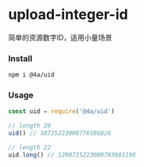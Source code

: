 # upload-integer-id
简单的资源数字ID，适用小量场景

### Install
```sh
npm i @4a/uid
```

### Usage
```js
const uid = require('@4a/uid')

// length 20
uid() // 10725223008776586826

// length 22
uid.long() // 1200725223008783981198
```
